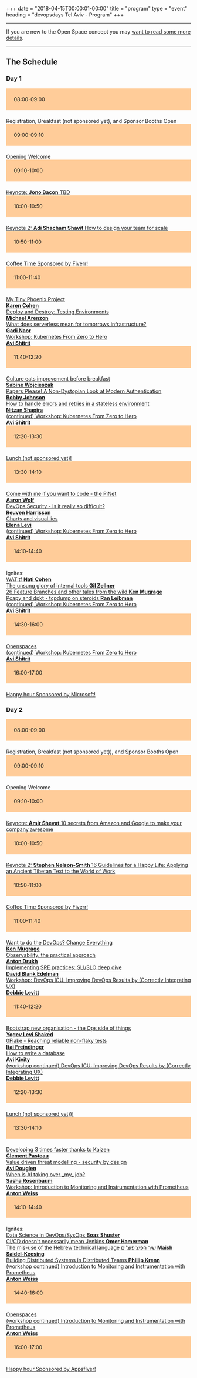 +++
date = "2018-04-15T00:00:01-00:00"
title = "program"
type = "event"
heading = "devopsdays Tel Aviv - Program"
+++

<style type="text/css">
.box-grey{padding:1.5em;margin-bottom:1.5em;background:#e7e3e3}
.box-lightorange{padding:1.5em;margin-bottom:1.5em;background:#ffcc99}
.centerstyle {text-align:center;}
</style>


<div class = "row">
  <div class = "col-md-10">
    <hr />
    If you are new to the Open Space concept you may <a href="/pages/open-space-format">want to read some more details</a>.
    <hr />
  </div>
</div>

<div class = "row">
  <div class = "col-md-12">
    <h2>The Schedule</h2>
  </div>
</div>


<div class = "row">
  <div class = "col-md-12">
    <h3>Day 1</h3>
  </div>
</div>
<!-- this div is repeated for each timeslot -->
<div class = "row">
  <div class = "box-lightorange col-md-2 col-md-offset-0">
    <time>08:00-09:00</time>
  </div>
  <div class = "col-md-8 col-md-offset-2 box">
    Registration, Breakfast (not sponsored yet), and Sponsor Booths Open
  </div>
</div> <!-- end timeslot div -->
<!-- this div is repeated for each timeslot -->
<div class = "row">
  <div class = "box-lightorange col-md-2 col-md-offset-0">
    <time>09:00-09:10</time>
  </div>
  <div class = "col-md-8 col-md-offset-2 box">
    Opening Welcome <br />
    
  </div>
</div> <!-- end timeslot div -->
<!-- this div is repeated for each timeslot -->
<div class = "row">
  <div class = "box-lightorange col-md-2 col-md-offset-0">
    <time>09:10-10:00</time>
  </div>
  <div class = "col-md-8 col-md-offset-2 box">
    <a href="/events/2018-tel-aviv/program/jono-bacon">Keynote: <strong>Jono Bacon</strong> TBD</a>
  </div>
</div> <!-- end timeslot div -->
<!-- this div is repeated for each timeslot -->
<div class = "row">
  <div class = "box-lightorange col-md-2 col-md-offset-0">
    <time>10:00-10:50</time>
  </div>
  <div class = "col-md-8 col-md-offset-2 box">
    <a href="/events/2018-tel-aviv/program/adi-shacham-shavit">Keynote 2: <strong>Adi Shacham Shavit</strong> How to design your team for scale</a>
  </div>
</div> <!-- end timeslot div -->
<!-- this div is repeated for each timeslot -->
<div class = "row">
  <div class = "box-lightorange col-md-2 col-md-offset-0">
    <time>10:50-11:00</time>
  </div>
  <div class = "col-md-8 col-md-offset-2 box">
    <a href="https://www.fiverr.com/">Coffee Time Sponsored by Fiverr!</a>
  </div>
</div> <!-- end timeslot div -->
<!-- this div is repeated for each timeslot -->
<div class = "row">
  <div class = "box-lightorange col-md-2 col-md-offset-0">
    <time>11:00-11:40</time>
  </div>
  <div class = "col-md-2 col-md-offset-0 box">
    <a href="/events/2018-tel-aviv/program/karen-cohen">My Tiny Phoenix Project <br/> <strong>Karen Cohen</strong></a></div>
  <div class = "col-md-2 col-md-offset-3 box">
    <a href="/events/2018-tel-aviv/program/michael-arenzon">Deploy and Destroy: Testing Environments<br/> <strong>Michael Arenzon</strong></a></div>
  <div class = "col-md-2 col-md-offset-6 box">
    <a href="/events/2018-tel-aviv/program/gadi-naor">What does serverless mean for tomorrows infrastructure? <br/> <strong>Gadi Naor</strong>  </a></div>
  <div class = "col-md-2 col-md-offset-9 box">
    <a href="/events/2018-tel-aviv/program/avi-shitrit">Workshop: Kubernetes From Zero to Hero <br/> <strong>Avi Shitrit</strong></a></div>
</div> <!-- end timeslot div -->
<!-- this div is repeated for each timeslot -->
<div class = "row">
  <div class = "box-lightorange col-md-2 col-md-offset-0">
    <time>11:40-12:20</time>
  </div>
  <div class = "col-md-2 col-md-offset-0 box">
    <a href="/events/2018-tel-aviv/program/sabine-wojcieszak">Culture eats improvement before breakfast  <br><strong>Sabine Wojcieszak</strong></a></div>
  <div class = "col-md-2 col-md-offset-3 box">
    <a href="/events/2018-tel-aviv/program/bobby-johnson">Papers Please! A Non-Dystopian Look at Modern Authentication<br/> <strong>Bobby Johnson</strong></a></div>
  <div class = "col-md-2 col-md-offset-6 box">
    <a href="/events/2018-tel-aviv/program/nitzan-shapira">How to handle errors and retries in a stateless environment<br/> <strong>Nitzan Shapira</strong></a></div>
  <div class = "col-md-2 col-md-offset-9 box">
    <a href="/events/2018-tel-aviv/program/avi-shitrit">(continued) Workshop: Kubernetes From Zero to Hero <br/> <strong>Avi Shitrit</strong></a></div>
</div> <!-- end timeslot div -->
<!-- this div is repeated for each timeslot -->
<div class = "row">
  <div class = "box-lightorange col-md-2 col-md-offset-0">
    <time>12:20-13:30</time>
  </div>
  <div class = "col-md-8 col-md-offset-2 box">
    <a href="https://www.devopsdays.org/events/2018-tel-aviv/sponsor/">Lunch (not sponsored yet)!</a>
  </div>
</div> <!-- end timeslot div -->
<!-- this div is repeated for each timeslot -->
<div class = "row">
  <div class = "box-lightorange col-md-2 col-md-offset-0">
    <time>13:30-14:10</time>
  </div>
  <div class = "col-md-2 col-md-offset-0 box">
    <a href="/events/2018-tel-aviv/program/aaron-wolf">Come with me if you want to code - the PiNet <br/> <strong>Aaron Wolf</strong>  </a></div>
  <div class = "col-md-2 col-md-offset-3 box">
    <a href="/events/2018-tel-aviv/program/reuven-harrisson">DevOps Security - Is it really so difficult?<br/> <strong>Reuven Harrisson</strong></a></div>
  <div class = "col-md-2 col-md-offset-6 box">
    <a href="/events/2018-tel-aviv/program/elena-levi">Charts and visual lies <br><strong>Elena Levi</strong></a></div>
  <div class = "col-md-2 col-md-offset-9 box">
    <a href="/events/2018-tel-aviv/program/avi-shitrit">(continued) Workshop: Kubernetes From Zero to Hero <br/> <strong>Avi Shitrit</strong></a></div>
</div> <!-- end timeslot div -->
<!-- this div is repeated for each timeslot -->
<div class = "row">
  <div class = "box-lightorange col-md-2 col-md-offset-0">
    <time>14:10-14:40</time>
  </div>
  <div class = "col-md-6 col-md-offset-2 box">
    Ignites: <br/>
    <a href="/events/2018-tel-aviv/program/nati-cohen">WAT.tf  <strong>Nati Cohen</strong></a><br/>
    <a href="/events/2018-tel-aviv/program/gil-zellner">The unsung glory of internal tools <strong>Gil Zellner</strong> </a><br/>
    <a href="/events/2018-tel-aviv/program/ken-mugrage-ignite"> 26 Feature Branches and other tales from the wild  <strong>Ken Mugrage</strong></a><br/>
    <a href="/events/2018-tel-aviv/program/ran-leibman">Pcapy and dpkt - tcpdump on steroids <strong>Ran Leibman</strong></a><br/>
    </div>
  <div class = "col-md-2 col-md-offset-8 box">
    <a href="/events/2018-tel-aviv/program/avi-shitrit">(continued) Workshop: Kubernetes From Zero to Hero <br/> <strong>Avi Shitrit</strong></a></div>
</div> <!-- end timeslot div -->

<div class = "row">
  <div class = "box-lightorange col-md-2 col-md-offset-0">
    <time>14:30-16:00</time>
  </div>
  <div class = "col-md-2 col-md-offset-0 box">
    <a href="/pages/open-space-format">Openspaces</a></div>
  <div class = "col-md-2 col-md-offset-3 box">
     </div>
  <div class = "col-md-2 col-md-offset-6 box">
     </div>
  <div class = "col-md-2 col-md-offset-8 box">
    <a href="/events/2018-tel-aviv/program/avi-shitrit">(continued) Workshop: Kubernetes From Zero to Hero <br/> <strong>Avi Shitrit</strong></a></div>
</div> <!-- end timeslot div -->
<!-- this div is repeated for each timeslot -->
<div class = "row">
  <div class = "box-lightorange col-md-2 col-md-offset-0">
    <time>16:00-17:00</time>
  </div>
  <div class = "col-md-8 col-md-offset-2 box">
    <a href="http://www.microsoft.com/">Happy hour Sponsored by Microsoft!</a>
  </div>
</div> <!-- end timeslot div -->
<!-- end day 1 -->

<div class = "row">
  <div class = "col-md-12">
    <h3>Day 2</h3>
  </div>
</div>
<!-- this div is repeated for each timeslot -->
<div class = "row">
  <div class = "box-lightorange col-md-2 col-md-offset-0">
    <time>08:00-09:00</time>
  </div>
  <div class = "col-md-8 col-md-offset-2 box">
    Registration, Breakfast (not sponsored yet)), and Sponsor Booths Open
  </div>
</div> <!-- end timeslot div -->
<!-- this div is repeated for each timeslot -->
<div class = "row">
  <div class = "box-lightorange col-md-2 col-md-offset-0">
    <time>09:00-09:10</time>
  </div>
  <div class = "col-md-8 col-md-offset-2 box">
    Opening Welcome <br />

  </div>
</div> <!-- end timeslot div -->
<!-- this div is repeated for each timeslot -->
<div class = "row">
  <div class = "box-lightorange col-md-2 col-md-offset-0">
    <time>09:10-10:00</time>
  </div>
  <div class = "col-md-8 col-md-offset-2 box">
    <a href="/events/2018-tel-aviv/program/amir-shevat">Keynote: <strong>Amir Shevat</strong> 10 secrets from Amazon and Google to make your company awesome</a>
  </div>
</div> <!-- end timeslot div -->
<!-- this div is repeated for each timeslot -->
<div class = "row">
  <div class = "box-lightorange col-md-2 col-md-offset-0">
    <time>10:00-10:50</time>
  </div>
  <div class = "col-md-8 col-md-offset-2 box">
    <a href="/events/2018-tel-aviv/program/stephen-nelson-smith">Keynote 2: <strong>Stephen Nelson-Smith</strong> 16 Guidelines for a Happy Life: Applying an Ancient Tibetan Text to the World of Work</a>
  </div>
</div> <!-- end timeslot div -->
<!-- this div is repeated for each timeslot -->
<div class = "row">
  <div class = "box-lightorange col-md-2 col-md-offset-0">
    <time>10:50-11:00</time>
  </div>
  <div class = "col-md-8 col-md-offset-2 box">
    <a href="https://www.fiverr.com/">Coffee Time Sponsored by Fiverr!</a>
  </div>
</div> <!-- end timeslot div -->
<!-- this div is repeated for each timeslot -->
<div class = "row">
  <div class = "box-lightorange col-md-2 col-md-offset-0">
    <time>11:00-11:40</time>
  </div>
  <div class = "col-md-2 col-md-offset-0 box">
    <a href="/events/2018-tel-aviv/program/ken-mugrage-talk">Want to do the DevOps? Change Everything<br/> <strong>Ken Mugrage</strong></a></div>
  <div class = "col-md-2 col-md-offset-3 box">
    <a href="/events/2018-tel-aviv/program/anton-drukh">Observability, the practical approach<br><strong>Anton Drukh</strong></a></div>
  <div class = "col-md-2 col-md-offset-6 box">
    <a href="/events/2018-tel-aviv/program/david-blank-edelman">Implementing SRE practices: SLI/SLO deep dive<br><strong>David Blank Edelman</strong></a></div>
  <div class = "col-md-2 col-md-offset-8 box">
    <a href="/events/2018-tel-aviv/program/debbie-levitt">Workshop: DevOps ICU: Improving DevOps Results by (Correctly Integrating UX) <br><strong>Debbie Levitt</strong></a></div>
</div> <!-- end timeslot div -->
<!-- this div is repeated for each timeslot -->
<div class = "row">
  <div class = "box-lightorange col-md-2 col-md-offset-0">
    <time>11:40-12:20</time>
  </div>
  <div class = "col-md-2 col-md-offset-0 box">
    <a href="/events/2018-tel-aviv/program/yogev-levi">Bootstrap new organisation - the Ops side of things<br><strong>Yogev Levi Shaked</strong></a></div>
  <div class = "col-md-2 col-md-offset-3 box">
    <a href="/events/2018-tel-aviv/program/itai-friendinger">0Flake - Reaching reliable non-flaky tests <br><strong>Itai Freindinger</strong></a></div>
  <div class = "col-md-2 col-md-offset-6 box">
    <a href="/events/2018-tel-aviv/program/avi-kivity">How to write a database <br><strong>Avi Kivity</strong></a></div>
  <div class = "col-md-2 col-md-offset-8 box">
    <a href="/events/2018-tel-aviv/program/debbie-levitt">(workshop continued) DevOps ICU: Improving DevOps Results by (Correctly Integrating UX) <br><strong>Debbie Levitt</strong></a></div>
</div> <!-- end timeslot div -->
<!-- this div is repeated for each timeslot -->
<div class = "row">
  <div class = "box-lightorange col-md-2 col-md-offset-0">
    <time>12:20-13:30</time>
  </div>
  <div class = "col-md-8 col-md-offset-2 box">
    <a href="https://www.devopsdays.org/events/2018-tel-aviv/sponsor/">Lunch (not sponsored yet))!</a>
  </div>
</div> <!-- end timeslot div -->
<!-- this div is repeated for each timeslot -->
<div class = "row">
  <div class = "box-lightorange col-md-2 col-md-offset-0">
    <time>13:30-14:10</time>
  </div>
  <div class = "col-md-2 col-md-offset-0 box">
    <a href="/events/2018-tel-aviv/program/clement-pasteau">Developing 3 times faster thanks to Kaizen<br><strong>Clement Pasteau</strong></a></div>
  <div class = "col-md-2 col-md-offset-3 box">
    <a href="/events/2018-tel-aviv/program/avi-douglen">Value driven threat modelling - security by design <br><strong>Avi Douglen</strong></a></div>
  <div class = "col-md-2 col-md-offset-6 box">
    <a href="/events/2018-tel-aviv/program/sasha-rosenbaum">When is AI taking over _my_ job?<br/> <strong>Sasha Rosenbaum</strong></a></div>
  <div class = "col-md-2 col-md-offset-8 box">
    <a href="/events/2018-tel-aviv/program/anton-weiss">Workshop: Introduction to Monitoring and Instrumentation with Prometheus <br><strong>Anton Weiss</strong></a></div>
</div> <!-- end timeslot div -->
<!-- this div is repeated for each timeslot -->
<div class = "row">
  <div class = "box-lightorange col-md-2 col-md-offset-0">
    <time>14:10-14:40</time>
  </div>
  <div class = "col-md-6 col-md-offset-2 box">
    Ignites: <br/>
    <a href="/events/2018-tel-aviv/program/boaz-shuster">Data Science in DevOps/SysOps  <strong>Boaz Shuster</strong></a><br/>
    <a href="/events/2018-tel-aviv/program/omer-hamerman">CI/CD doesn't necessarily mean Jenkins  <strong>Omer Hamerman</strong></a><br/>
    <a href="/events/2018-tel-aviv/program/maish-saidel">The mis-use of the Hebrew technical language שיר הפיצ'פוצ'ים <strong>Maish Saidel-Keesing</strong></a><br/>
    <a href="/events/2018-tel-aviv/program/phillip-krenn-ignite">Building Distributed Systems in Distributed Teams  <strong>Phillip Krenn</strong> </a><br/>
    </div>
  <div class = "col-md-2 col-md-offset-8 box">
    <a href="/events/2018-tel-aviv/program/anton-weiss">(workshop continued) Introduction to Monitoring and Instrumentation with Prometheus <br><strong>Anton Weiss</strong></a></div>
</div> <!-- end timeslot div -->

<div class = "row">
  <div class = "box-lightorange col-md-2 col-md-offset-0">
    <time>14:40-16:00</time>
  </div>
  <div class = "col-md-2 col-md-offset-0 box">
    <a href="/pages/open-space-format">Openspaces</a></div>
  <div class = "col-md-2 col-md-offset-3 box">
     </div>
  <div class = "col-md-2 col-md-offset-6 box">
     </div>
  <div class = "col-md-2 col-md-offset-8 box">
    <a href="/events/2018-tel-aviv/program/anton-weiss">(workshop continued) Introduction to Monitoring and Instrumentation with Prometheus <br><strong>Anton Weiss</strong></a></div>
</div> <!-- end timeslot div -->
<!-- this div is repeated for each timeslot -->
<div class = "row">
  <div class = "box-lightorange col-md-2 col-md-offset-0">
    <time>16:00-17:00</time>
  </div>
  <div class = "col-md-8 col-md-offset-2 box">
    <a href="http://www.Appsflyer.com/">Happy hour Sponsored by Appsflyer!</a>
  </div>
</div> <!-- end timeslot div -->
<!-- end day 2 -->
